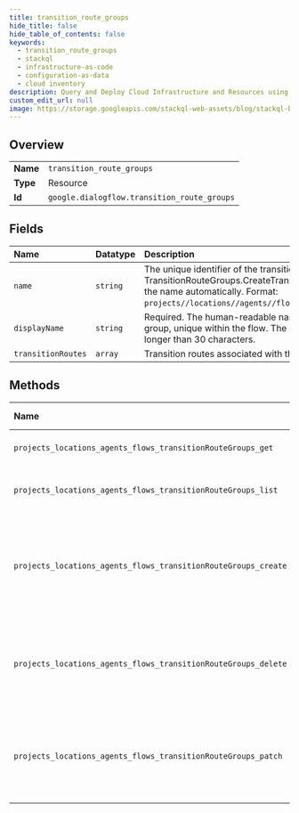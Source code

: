 ```yaml
---
title: transition_route_groups
hide_title: false
hide_table_of_contents: false
keywords:
  - transition_route_groups
  - stackql
  - infrastructure-as-code
  - configuration-as-data
  - cloud inventory
description: Query and Deploy Cloud Infrastructure and Resources using SQL
custom_edit_url: null
image: https://storage.googleapis.com/stackql-web-assets/blog/stackql-blog-post-featured-image.png
---
```

  
    

## Overview
<table><tbody>
<tr><td><b>Name</b></td><td><code>transition_route_groups</code></td></tr>
<tr><td><b>Type</b></td><td>Resource</td></tr>
<tr><td><b>Id</b></td><td><code>google.dialogflow.transition_route_groups</code></td></tr>
</tbody></table>

## Fields
| Name | Datatype | Description |
|:-----|:---------|:------------|
| `name` | `string` | The unique identifier of the transition route group. TransitionRouteGroups.CreateTransitionRouteGroup populates the name automatically. Format: `projects//locations//agents//flows//transitionRouteGroups/`. |
| `displayName` | `string` | Required. The human-readable name of the transition route group, unique within the flow. The display name can be no longer than 30 characters. |
| `transitionRoutes` | `array` | Transition routes associated with the TransitionRouteGroup. |
## Methods
| Name | Accessible by | Required Params | Description |
|:-----|:--------------|:----------------|:------------|
| `projects_locations_agents_flows_transitionRouteGroups_get` | `SELECT` | `name` | Retrieves the specified TransitionRouteGroup. |
| `projects_locations_agents_flows_transitionRouteGroups_list` | `SELECT` | `parent` | Returns the list of all transition route groups in the specified flow. |
| `projects_locations_agents_flows_transitionRouteGroups_create` | `INSERT` | `parent` | Creates an TransitionRouteGroup in the specified flow. Note: You should always train a flow prior to sending it queries. See the [training documentation](https://cloud.google.com/dialogflow/cx/docs/concept/training). |
| `projects_locations_agents_flows_transitionRouteGroups_delete` | `DELETE` | `name` | Deletes the specified TransitionRouteGroup. Note: You should always train a flow prior to sending it queries. See the [training documentation](https://cloud.google.com/dialogflow/cx/docs/concept/training). |
| `projects_locations_agents_flows_transitionRouteGroups_patch` | `EXEC` | `name` | Updates the specified TransitionRouteGroup. Note: You should always train a flow prior to sending it queries. See the [training documentation](https://cloud.google.com/dialogflow/cx/docs/concept/training). |
